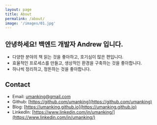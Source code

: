 ```yaml
---
layout: page
title: About
permalink: /about/
image: '/images/01.jpg'
---
```


## 안녕하세요! 백엔드 개발자 Andrew 입니다. 

- 다양한 분야의 책 읽는 것을 좋아하고, 호기심이 많은 편입니다. 
- 효율적인 프로세스를 만들고, 생상적인 환경을 구축하는 것을 좋아합니다. 
- 하나씩 정리하고, 정돈하는 것을 좋아합니다. 


## Contact
- Email: umanking@gmail.com
- Github: [https://github.com/umanking](https://github.com/umanking)
- Blog: [https://umanking.github.io](https://umanking.github.io)
- LinkedIn: [https://www.linkedin.com/in/umanking/](https://www.linkedin.com/in/umanking/)
